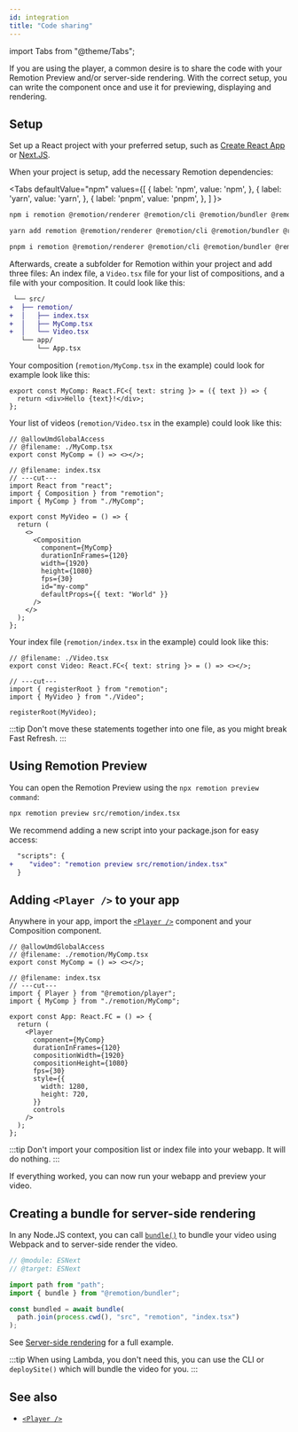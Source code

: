 ```yaml
---
id: integration
title: "Code sharing"
---
```


import Tabs from "@theme/Tabs";

If you are using the player, a common desire is to share the code with your Remotion Preview and/or server-side rendering. With the correct setup, you can write the component once and use it for previewing, displaying and rendering.

## Setup

Set up a React project with your preferred setup, such as [Create React App](https://reactjs.org/docs/create-a-new-react-app.html) or [Next.JS](https://nextjs.org/learn/basics/create-nextjs-app/setup).

When your project is setup, add the necessary Remotion dependencies:

<Tabs
defaultValue="npm"
values={[
{ label: 'npm', value: 'npm', },
{ label: 'yarn', value: 'yarn', },
{ label: 'pnpm', value: 'pnpm', },
]
}>
<TabItem value="npm">

```bash
npm i remotion @remotion/renderer @remotion/cli @remotion/bundler @remotion/player
```

  </TabItem>

  <TabItem value="yarn">

```bash
yarn add remotion @remotion/renderer @remotion/cli @remotion/bundler @remotion/player
```

  </TabItem>
  <TabItem value="pnpm">

```bash
pnpm i remotion @remotion/renderer @remotion/cli @remotion/bundler @remotion/player
```

  </TabItem>
</Tabs>

Afterwards, create a subfolder for Remotion within your project and add three files: An index file, a `Video.tsx` file for your list of compositions, and a file with your composition. It could look like this:

```diff
 └── src/
+  ├── remotion/
+  │   ├── index.tsx
+  │   ├── MyComp.tsx
+  │   └── Video.tsx
   └── app/
       └── App.tsx
```

Your composition (`remotion/MyComp.tsx` in the example) could look for example look like this:

```tsx twoslash
export const MyComp: React.FC<{ text: string }> = ({ text }) => {
  return <div>Hello {text}!</div>;
};
```

Your list of videos (`remotion/Video.tsx` in the example) could look like this:

```tsx twoslash
// @allowUmdGlobalAccess
// @filename: ./MyComp.tsx
export const MyComp = () => <></>;

// @filename: index.tsx
// ---cut---
import React from "react";
import { Composition } from "remotion";
import { MyComp } from "./MyComp";

export const MyVideo = () => {
  return (
    <>
      <Composition
        component={MyComp}
        durationInFrames={120}
        width={1920}
        height={1080}
        fps={30}
        id="my-comp"
        defaultProps={{ text: "World" }}
      />
    </>
  );
};
```

Your index file (`remotion/index.tsx` in the example) could look like this:

```tsx twoslash
// @filename: ./Video.tsx
export const Video: React.FC<{ text: string }> = () => <></>;

// ---cut---
import { registerRoot } from "remotion";
import { MyVideo } from "./Video";

registerRoot(MyVideo);
```

:::tip
Don't move these statements together into one file, as you might break Fast Refresh.
:::

## Using Remotion Preview

You can open the Remotion Preview using the `npx remotion preview command`:

```bash
npx remotion preview src/remotion/index.tsx
```

We recommend adding a new script into your package.json for easy access:

```diff
  "scripts": {
+    "video": "remotion preview src/remotion/index.tsx"
  }
```

## Adding `<Player />` to your app

Anywhere in your app, import the [`<Player />`](/docs/player) component and your Composition component.

```tsx twoslash
// @allowUmdGlobalAccess
// @filename: ./remotion/MyComp.tsx
export const MyComp = () => <></>;

// @filename: index.tsx
// ---cut---
import { Player } from "@remotion/player";
import { MyComp } from "./remotion/MyComp";

export const App: React.FC = () => {
  return (
    <Player
      component={MyComp}
      durationInFrames={120}
      compositionWidth={1920}
      compositionHeight={1080}
      fps={30}
      style={{
        width: 1280,
        height: 720,
      }}
      controls
    />
  );
};
```

:::tip
Don't import your composition list or index file into your webapp. It will do nothing.
:::

If everything worked, you can now run your webapp and preview your video.

## Creating a bundle for server-side rendering

In any Node.JS context, you can call [`bundle()`](/docs/bundle) to bundle your video using Webpack and to server-side render the video.

```ts twoslash title="server.tsx"
// @module: ESNext
// @target: ESNext

import path from "path";
import { bundle } from "@remotion/bundler";

const bundled = await bundle(
  path.join(process.cwd(), "src", "remotion", "index.tsx")
);
```

See [Server-side rendering](/docs/ssr) for a full example.

:::tip
When using Lambda, you don't need this, you can use the CLI or `deploySite()` which will bundle the video for you.
:::

## See also

- [`<Player />`](/docs/player)
